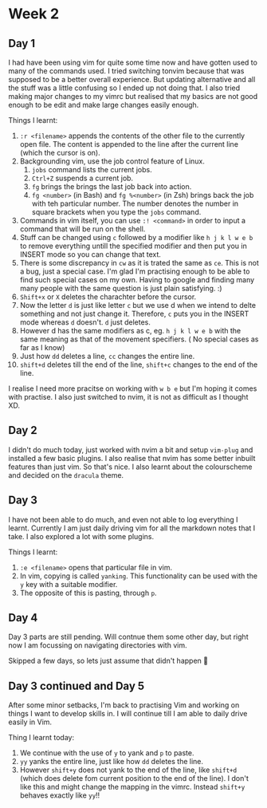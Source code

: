 # Week 2

## Day 1
I had have been using vim for quite some time now and have gotten used to many of the commands used. I tried switching tonvim because that was supposed to be a better overall experience. But updating alternative and all the stuff was a little confusing so I ended up not doing that. I also tried making major changes to my vimrc but realised that my basics are not good enough to be edit and make large changes easily enough.

Things I learnt:
1. `:r <filename>` appends the contents of the other file to the currently open file. The content is appended to the line after the current line (which the cursor is on).
2. Backgrounding vim, use the job control feature of Linux.
    1. `jobs` command lists the current jobs.
    2. `Ctrl+Z` suspends a current job.
    3. `fg` brings the brings the last job back into action.
    4. `fg <number>` (in Bash) and `fg %<number>` (in Zsh) brings back the job with teh particular number. The number denotes the number in square brackets when you type the `jobs` command.
3. Commands in vim itself, you can use `:! <command>` in order to input a command that will be run on the shell.
4. Stuff can be changed using `c` followed by a modifier like `h j k l w e b` to remove everything untill the specified modifier and then put you in INSERT mode so you can change that text.
5. There is some discrepancy in `cw` as it is trated the same as `ce`. This is not a bug, just a special case. I'm glad I'm practising enough to be able to find such special cases on my own. Having to google and finding many many people with the same question is just plain satisfying. :)
6. `Shift+x` or `X` deletes the charachter before the cursor.
7. Now the letter `d` is just like letter `c` but we use d when we intend to delte something and not just change it. Therefore, `c` puts you in the INSERT mode whereas `d` doesn't. `d` just deletes.
8. However d has the same modifiers as c, eg. `h j k l w e b` with the same meaning as that of the movement specifiers. ( No special cases as far as I know)
9. Just how `dd` deletes a line, `cc` changes the entire line.
10. `shift+d` deletes till the end of the line, `shift+c` changes to the end of the line.

I realise I need more pracitse on working with `w b e` but I'm hoping it comes with practise.
I also just switched to nvim, it is not as difficult as I thought XD.

## Day 2
I didn't do much today, just worked with nvim a bit and setup `vim-plug` and installed a few basic plugins. I also realise that nvim has some better inbuilt features than just vim. So that's nice. I also learnt about the colourscheme and decided on the `dracula` theme.

## Day 3
I have not been able to do much, and even not able to log everything I learnt. Currently I am just daily driving vim for all the markdown notes that I take. I also explored a lot with some plugins.

Things I learnt:
1. `:e <filename>` opens that particular file in vim.
2. In vim, copying is called `yanking`. This functionality can be used with the `y` key with a suitable modifier.
3. The opposite of this is pasting, through `p`.

## Day 4
Day 3 parts are still pending. Will contnue them some other day, but right now I am focussing on navigating directories with vim.

Skipped a few days, so lets just assume that didn't happen 🤫

## Day 3 continued and Day 5
After some minor setbacks, I'm back to practising Vim and working on things I want to develop skills in. I will continue till I am able to daily drive easily in Vim.

Thing I learnt today:
1. We continue with the use of `y` to yank and `p` to paste.
2. `yy` yanks the entire line, just like how `dd` deletes the line.
3. However `shift+y` does not yank to the end of the line, like `shift+d` (which does delete fom current position to the end of the line). I don't like this and might change the mapping in the vimrc. Instead `shift+y` behaves exactly like `yy`!!

